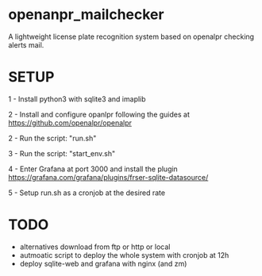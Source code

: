 # openanpr_mailchecker
A lightweight license plate recognition system based on openalpr checking alerts mail.

# SETUP
1 - Install python3 with sqlite3 and imaplib

2 - Install and configure opanlpr following the guides at https://github.com/openalpr/openalpr

2 - Run the script: "run.sh"

3 - Run the script: "start_env.sh"

4 - Enter Grafana at port 3000 and install the plugin https://grafana.com/grafana/plugins/frser-sqlite-datasource/

5 - Setup run.sh as a cronjob at the desired rate

# TODO
- alternatives download from ftp or http or local
- autmoatic script to deploy the whole system with cronjob at 12h
- deploy sqlite-web and grafana with nginx (and zm)